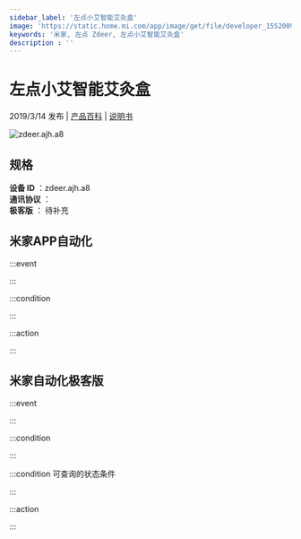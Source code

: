 ```yaml
---
sidebar_label: '左点小艾智能艾灸盒'
image: 'https://static.home.mi.com/app/image/get/file/developer_1552009656r37gxjcz.png'
keywords: '米家, 左点 Zdeer, 左点小艾智能艾灸盒'
description : ''
---
```

# 左点小艾智能艾灸盒

2019/3/14 发布 | [产品百科](https://home.mi.com/webapp/content/baike/product/index.html?model=zdeer.ajh.a8/) | [说明书](https://home.mi.com/views/introduction.html?model=zdeer.ajh.a8&region=cn)

![zdeer.ajh.a8](https://static.home.mi.com/app/image/get/file/developer_1552009656r37gxjcz.png)

## 规格  
> 
**设备 ID** ：zdeer.ajh.a8  
**通讯协议** ：  
**极客版**  ： 待补充 


## 米家APP自动化  

:::event  

:::

:::condition  

:::

:::action   

:::

## 米家自动化极客版  

:::event  

:::

:::condition  

:::

:::condition 可查询的状态条件  

:::

:::action  

:::

        
